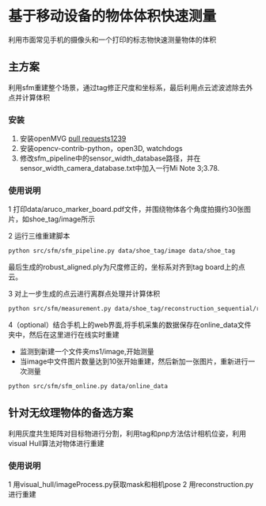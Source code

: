 # 基于移动设备的物体体积快速测量
利用市面常见手机的摄像头和一个打印的标志物快速测量物体的体积

## 主方案
利用sfm重建整个场景，通过tag修正尺度和坐标系，最后利用点云滤波滤除去外点并计算体积
### 安装
1. 安装openMVG [pull requests1239](https://github.com/openMVG/openMVG/pull/1239)
2. 安装opencv-contrib-python，open3D, watchdogs
3. 修改sfm_pipeline中的sensor_width_database路径，并在sensor_width_camera_database.txt中加入一行Mi Note 3;3.78.
### 使用说明
1 打印data/aruco_marker_board.pdf文件，并围绕物体各个角度拍摄约30张图片，如shoe_tag/image所示

2 运行三维重建脚本
```bash
python src/sfm/sfm_pipeline.py data/shoe_tag/image data/shoe_tag
```
最后生成的robust_aligned.ply为尺度修正的，坐标系对齐到tag board上的点云。

3 对上一步生成的点云进行离群点处理并计算体积
```bash
python src/sfm/measurement.py data/shoe_tag/reconstruction_sequential/robust_aligned.ply
```

4（optional）结合手机上的web界面,将手机采集的数据保存在online_data文件夹中，然后在这里进行在线实时重建
- 监测到新建一个文件夹ms1/image,开始测量
- 当image中文件图片数量达到10张开始重建，然后新加一张图片，重新进行一次测量

```bash
python src/sfm/sfm_online.py data/online_data
```


## 针对无纹理物体的备选方案

利用灰度共生矩阵对目标物进行分割，利用tag和pnp方法估计相机位姿，利用visual Hull算法对物体进行重建
### 使用说明
1 用visual_hull/imageProcess.py获取mask和相机pose
2 用reconstruction.py进行重建